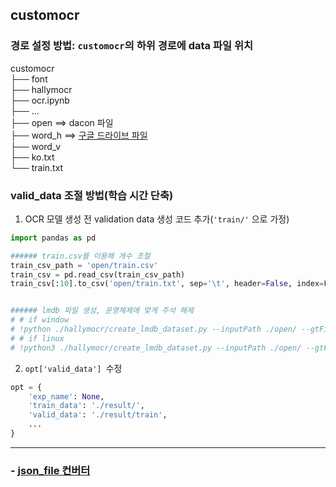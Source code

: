 ## customocr

### 경로 설정 방법: ```customocr```의 하위 경로에 data 파일 위치

customocr <br>
├── font <br>
├── hallymocr <br>
├── ocr.ipynb <br>
├── ... <br>
├── open ==> dacon 파일 <br>
├── word_h ==> [구글 드라이브 파일](https://drive.google.com/file/d/1b_ae-2qFmUOo6-QTOapZ4TbPr8iTYYOp/view?usp=sharing) <br>
├── word_v <br>
├── ko.txt <br>
└── train.txt <br>

### valid_data 조절 방법(학습 시간 단축)

1. OCR 모델 생성 전 validation data 생성 코드 추가(```'train/'``` 으로 가정)
```Python
import pandas as pd

###### train.csv를 이용해 개수 조절
train_csv_path = 'open/train.csv'
train_csv = pd.read_csv(train_csv_path)
train_csv[:10].to_csv('open/train.txt', sep='\t', header=False, index=False)


###### lmdb 파일 생성, 운영체제에 맞게 주석 해제
# # if window
# !python ./hallymocr/create_lmdb_dataset.py --inputPath ./open/ --gtFile ./open/train.txt --outputPath ./result/train --file_size <전체 데이터 크기(GB)>
# # if linux
# !python3 ./hallymocr/create_lmdb_dataset.py --inputPath ./open/ --gtFile ./open/train.txt --outputPath ./result/train --file_size <전체 데이터 크기(GB)>
```

2. ```opt['valid_data'] ```수정
```Python
opt = {
    'exp_name': None,
    'train_data': './result/',
    'valid_data': './result/train',
    ...
}

```
----
### - <a href="./aihub/README.md">json_file 컨버터</a>
